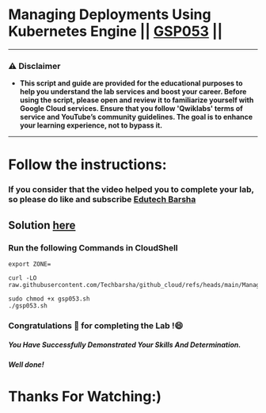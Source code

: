 # Managing Deployments Using Kubernetes Engine || [GSP053](https://www.cloudskillsboost.google/focuses/639?parent=catalog) ||

---
### ⚠️ Disclaimer
- **This script and guide are provided for  the educational purposes to help you understand the lab services and boost your career. Before using the script, please open and review it to familiarize yourself with Google Cloud services. Ensure that you follow 'Qwiklabs' terms of service and YouTube’s community guidelines. The goal is to enhance your learning experience, not to bypass it.**
---
# Follow the instructions:
### If you consider that the video helped you to complete your lab, so please do like and subscribe [Edutech Barsha](https://www.youtube.com/@edutechbarsha)
## Solution [here](https://youtu.be/T5vr5fS1awg)

### Run the following Commands in CloudShell
```
export ZONE=
```
```
curl -LO raw.githubusercontent.com/Techbarsha/github_cloud/refs/heads/main/Managing%20Deployments%20Using%20Kubernetes%20Engine/gsp053.sh

sudo chmod +x gsp053.sh
./gsp053.sh
```

### Congratulations 🎉 for completing the Lab !😄

##### *You Have Successfully Demonstrated Your Skills And Determination.*

#### *Well done!*

# Thanks For Watching:)
